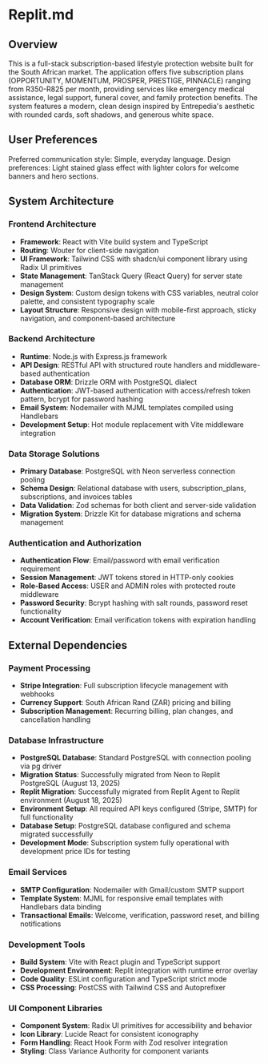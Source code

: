 # Replit.md

## Overview

This is a full-stack subscription-based lifestyle protection website built for the South African market. The application offers five subscription plans (OPPORTUNITY, MOMENTUM, PROSPER, PRESTIGE, PINNACLE) ranging from R350-R825 per month, providing services like emergency medical assistance, legal support, funeral cover, and family protection benefits. The system features a modern, clean design inspired by Entrepedia's aesthetic with rounded cards, soft shadows, and generous white space.

## User Preferences

Preferred communication style: Simple, everyday language.
Design preferences: Light stained glass effect with lighter colors for welcome banners and hero sections.

## System Architecture

### Frontend Architecture
- **Framework**: React with Vite build system and TypeScript
- **Routing**: Wouter for client-side navigation
- **UI Framework**: Tailwind CSS with shadcn/ui component library using Radix UI primitives
- **State Management**: TanStack Query (React Query) for server state management
- **Design System**: Custom design tokens with CSS variables, neutral color palette, and consistent typography scale
- **Layout Structure**: Responsive design with mobile-first approach, sticky navigation, and component-based architecture

### Backend Architecture
- **Runtime**: Node.js with Express.js framework
- **API Design**: RESTful API with structured route handlers and middleware-based authentication
- **Database ORM**: Drizzle ORM with PostgreSQL dialect
- **Authentication**: JWT-based authentication with access/refresh token pattern, bcrypt for password hashing
- **Email System**: Nodemailer with MJML templates compiled using Handlebars
- **Development Setup**: Hot module replacement with Vite middleware integration

### Data Storage Solutions
- **Primary Database**: PostgreSQL with Neon serverless connection pooling
- **Schema Design**: Relational database with users, subscription_plans, subscriptions, and invoices tables
- **Data Validation**: Zod schemas for both client and server-side validation
- **Migration System**: Drizzle Kit for database migrations and schema management

### Authentication and Authorization
- **Authentication Flow**: Email/password with email verification requirement
- **Session Management**: JWT tokens stored in HTTP-only cookies
- **Role-Based Access**: USER and ADMIN roles with protected route middleware
- **Password Security**: Bcrypt hashing with salt rounds, password reset functionality
- **Account Verification**: Email verification tokens with expiration handling

## External Dependencies

### Payment Processing
- **Stripe Integration**: Full subscription lifecycle management with webhooks
- **Currency Support**: South African Rand (ZAR) pricing and billing
- **Subscription Management**: Recurring billing, plan changes, and cancellation handling

### Database Infrastructure
- **PostgreSQL Database**: Standard PostgreSQL with connection pooling via pg driver
- **Migration Status**: Successfully migrated from Neon to Replit PostgreSQL (August 13, 2025)
- **Replit Migration**: Successfully migrated from Replit Agent to Replit environment (August 18, 2025)
- **Environment Setup**: All required API keys configured (Stripe, SMTP) for full functionality
- **Database Setup**: PostgreSQL database configured and schema migrated successfully
- **Development Mode**: Subscription system fully operational with development price IDs for testing

### Email Services
- **SMTP Configuration**: Nodemailer with Gmail/custom SMTP support
- **Template System**: MJML for responsive email templates with Handlebars data binding
- **Transactional Emails**: Welcome, verification, password reset, and billing notifications

### Development Tools
- **Build System**: Vite with React plugin and TypeScript support
- **Development Environment**: Replit integration with runtime error overlay
- **Code Quality**: ESLint configuration and TypeScript strict mode
- **CSS Processing**: PostCSS with Tailwind CSS and Autoprefixer

### UI Component Libraries
- **Component System**: Radix UI primitives for accessibility and behavior
- **Icon Library**: Lucide React for consistent iconography
- **Form Handling**: React Hook Form with Zod resolver integration
- **Styling**: Class Variance Authority for component variants